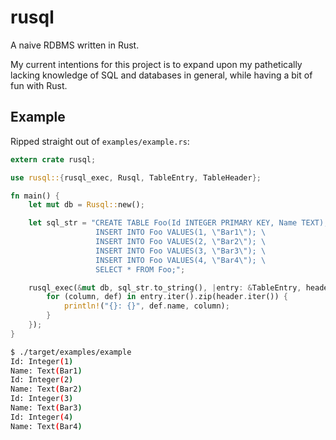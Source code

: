 # rusql

A naive RDBMS written in Rust.

My current intentions for this project is to expand upon my pathetically
lacking knowledge of SQL and databases in general, while having a bit of fun
with Rust.

## Example

Ripped straight out of `examples/example.rs`:

``` rust
extern crate rusql;

use rusql::{rusql_exec, Rusql, TableEntry, TableHeader};

fn main() {
    let mut db = Rusql::new();

    let sql_str = "CREATE TABLE Foo(Id INTEGER PRIMARY KEY, Name TEXT); \
                   INSERT INTO Foo VALUES(1, \"Bar1\"); \
                   INSERT INTO Foo VALUES(2, \"Bar2\"); \
                   INSERT INTO Foo VALUES(3, \"Bar3\"); \
                   INSERT INTO Foo VALUES(4, \"Bar4\"); \
                   SELECT * FROM Foo;";

    rusql_exec(&mut db, sql_str.to_string(), |entry: &TableEntry, header: &TableHeader| {
        for (column, def) in entry.iter().zip(header.iter()) {
            println!("{}: {}", def.name, column);
        }
    });
}
```

``` sh
$ ./target/examples/example 
Id: Integer(1)
Name: Text(Bar1)
Id: Integer(2)
Name: Text(Bar2)
Id: Integer(3)
Name: Text(Bar3)
Id: Integer(4)
Name: Text(Bar4)
```
